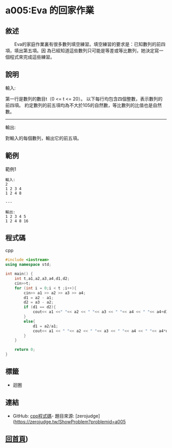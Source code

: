# a005:Eva 的回家作業

## 敘述

　　Eva的家庭作業裏有很多數列填空練習。填空練習的要求是：已知數列的前四項，填出第五項。因 為已經知道這些數列只可能是等差或等比數列，她決定寫一個程式來完成這些練習。


## 說明

輸入:

第一行是數列的數目t（0 <= t <= 20）。 以下每行均包含四個整數，表示數列的前四項。 約定數列的前五項均為不大於105的自然數，等比數列的比值也是自然數。

---

輸出:

對輸入的每個數列，輸出它的前五項。

## 範例
範例1

```
輸入:
2
1 2 3 4
1 2 4 8

---

輸出:
1 2 3 4 5
1 2 4 8 16

```
## 程式碼
cpp

```cpp
#include <iostream>
using namespace std;

int main() {
    int t,a1,a2,a3,a4,d1,d2;
    cin>>t;
    for (int i = 0;i < t ;i++){
        cin>> a1 >> a2 >> a3 >> a4;
        d1 = a2 - a1;
        d2 = a3 - a2;
        if (d1 == d2){
            cout<< a1 <<" "<< a2 << " "<< a3 << " "<< a4 << " "<< a4+d1 << endl;
        }
        else{
            d1 = a2/a1;
            cout<< a1 << " "<< a2 << " "<< a3 << " "<< a4 << " "<< a4*d1 << endl;
        }
    }

    return 0;
}

```

## 標籤
- 迴圈


## 連結
- GitHub: [cpp程式碼](https://github.com/henryleecode23/solve_record/blob/main/zerojudge/a005/main.cpp)- 題目來源: [zerojudge](https://zerojudge.tw/ShowProblem?problemid=a005

## [回首頁](https://henryleecode23.github.io/solve_record/))